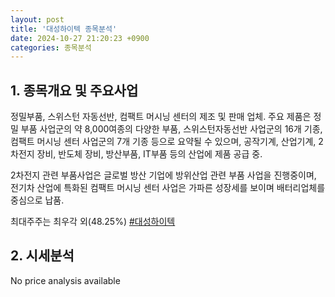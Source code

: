 ```yaml
---
layout: post
title: '대성하이텍 종목분석'
date: 2024-10-27 21:20:23 +0900
categories: 종목분석
---
```


## 1. 종목개요 및 주요사업

정밀부품, 스위스턴 자동선반, 컴팩트 머시닝 센터의 제조 및 판매 업체. 주요 제품은 정밀 부품 사업군의 약 8,000여종의 다양한 부품, 스위스턴자동선반 사업군의 16개 기종, 컴팩트 머시닝 센터 사업군의 7개 기종 등으로 요약될 수 있으며, 공작기계, 산업기계, 2차전지 장비, 반도체 장비, 방산부품, IT부품 등의 산업에 제품 공급 중.

2차전지 관련 부품사업은 글로벌 방산 기업에 방위산업 관련 부품 사업을 진행중이며, 전기차 산업에 특화된 컴팩트 머시닝 센터 사업은 가파른 성장세를 보이며 배터리업체를 중심으로 납품.

최대주주는 최우각 외(48.25%)
[#대성하이텍](#)

## 2. 시세분석

No price analysis available
